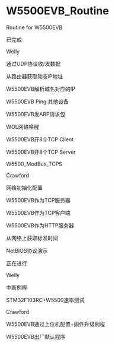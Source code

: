 # W5500EVB_Routine
Routine for W5500EVB

已完成

Welly

通过UDP协议收/发数据 

从路由器获取动态IP地址 

W5500EVB解析域名对应的IP 

W5500EVB Ping 其他设备 

W5500EVB发ARP请求包 

WOL网络唤醒

W5500EVB开8个TCP Client

W5500EVB开8个TCP Server

W5500_ModBus_TCPS

Crawford

网络初始化配置

W5500EVB作为TCP服务器

W5500EVB作为TCP客户端

W5500EVB作为HTTP服务器

从网络上获取标准时间

NetBIOS协议演示

正在进行

Welly

中断例程

STM32F103RC+W5500速率测试

Crawford

W5500EVB通过上位机配置+固件升级例程

W5500EVB出厂默认程序
